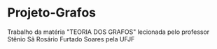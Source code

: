 # Projeto-Grafos
Trabalho da matéria "TEORIA DOS GRAFOS" lecionada pelo professor Stênio Sã Rosário Furtado Soares pela UFJF
